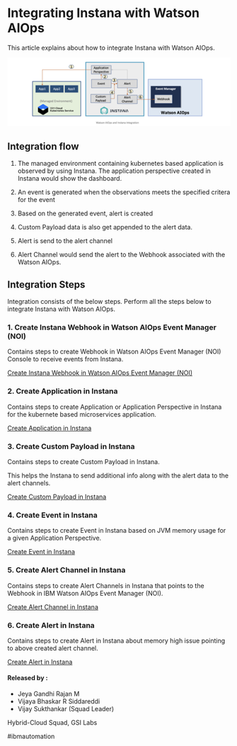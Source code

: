 # Integrating Instana with Watson AIOps

This article explains about how to integrate Instana with Watson AIOps.

<img src="images/image-instana-waiops-integration.png">

## Integration flow

1. The managed environment containing kubernetes based application is observed by using Instana. The application perspective created in Instana would show the dashboard.

2. An event is generated when the observations meets the specified critera for the event 

3. Based on the generated event, alert is created  

4. Custom Payload data is also get appended to the alert data.

5. Alert is send to the alert channel

6. Alert Channel would send the alert to the Webhook associated with the Watson AIOps.


## Integration Steps

Integration consists of the below steps. Perform all the steps below to integrate Instana with Watson AIOps.

### 1. Create Instana Webhook in Watson AIOps Event Manager (NOI)

Contains steps to create Webhook in Watson AIOps Event Manager (NOI) Console to receive events from Instana.

[Create Instana Webhook in Watson AIOps Event Manager (NOI)](https://community.ibm.com/community/user/aiops/blogs/jeya-gandhi-rajan-m1/2021/09/08/ins-waiops-2-create-instana-webhook-in-waiops)

### 2. Create Application in Instana

Contains steps to create Application or Application Perspective in Instana for the kubernete based microservices application.

[Create Application in Instana](https://community.ibm.com/community/user/aiops/blogs/jeya-gandhi-rajan-m1/2021/09/08/ins-waiops-3-create-application-in-instana)

### 3. Create Custom Payload in Instana

Contains steps to create Custom Payload in Instana.

This helps the Instana to send additional info along with the alert data to the alert channels.

[Create Custom Payload in Instana](https://community.ibm.com/community/user/aiops/blogs/jeya-gandhi-rajan-m1/2021/09/08/ins-waiops-4-create-custom-payload-in-instana)

### 4. Create Event in Instana

Contains steps to create Event in Instana based on JVM memory usage for a given Application Perspective.


[Create Event in Instana](https://community.ibm.com/community/user/aiops/blogs/jeya-gandhi-rajan-m1/2021/09/08/ins-waiops-5-create-events-in-instana)

### 5. Create Alert Channel in Instana

Contains steps to create Alert Channels in Instana that points to the Webhook in IBM Watson AIOps Event Manager (NOI).


[Create Alert Channel in Instana](https://community.ibm.com/community/user/aiops/blogs/jeya-gandhi-rajan-m1/2021/09/08/ins-waiops-6-create-alert-channels-in-instana)

### 6. Create Alert in Instana

Contains steps to create Alert in Instana about memory high issue pointing to above created alert channel.

[Create Alert in Instana](https://community.ibm.com/community/user/aiops/blogs/jeya-gandhi-rajan-m1/2021/09/08/ins-waiops-7-create-alert-in-instana)


#### Released by :
- Jeya Gandhi Rajan M
- Vijaya Bhaskar R Siddareddi
- Vijay Sukthankar (Squad Leader)

Hybrid-Cloud Squad, GSI Labs

#ibmautomation

